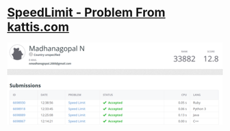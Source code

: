 # [SpeedLimit - Problem From kattis.com](https://open.kattis.com/problems/speedlimit)

![SpeedLimit](/image.png)
